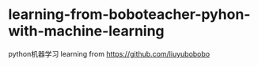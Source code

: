 # learning-from-boboteacher-pyhon-with-machine-learning
python机器学习
learning from https://github.com/liuyubobobo

